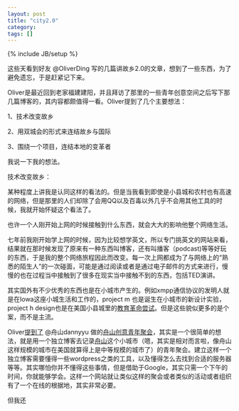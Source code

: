 ```yaml
---
layout: post
title: "city2.0"
category: 
tags: []
---
```

{% include JB/setup %}

这些天看到好友 @OliverDing
写的几篇讲故乡2.0的文章，想到了一些东西，为了避免遗忘，于是赶紧记下来。

Oliver是最近回到老家福建建阳，并且拜访了那里的一些青年创意空间之后写下那几篇博客的，其内容都颇值得一看。Oliver提到了几个主要想法：

1、技术改变故乡

2、用双城会的形式来连结故乡与国际

3、围绕一个项目，连结本地的变革者


我说一下我的想法。

技术改变故乡：

某种程度上讲我是认同这样的看法的。但是当我看到即使是小县城和农村也有高速的网络，但是那里的人们却除了会用QQ以及百毒以外几乎不会用其他工具的时候，我就开始怀疑这个看法了。

也许一个人刚开始上网的时候接触到什么东西，就会大大的影响他整个网络生活。

七年前我刚开始学上网的时候，因为比较想学英文，所以专门挑英文的网站来看，结果就在那时候发现了原来有一种东西叫博客，还有叫播客（podcast)等等好玩的东西，于是我的整个网络旅程因此而改变。每一次上网都成为了与网络上的“熟悉的陌生人”的一次碰面，可能是通过阅读或者是通过电子邮件的方式来进行，慢慢的也在过程当中接触到了很多在现实当中接触不到的东西，包括TED演讲。

其实国外有不少优秀的东西也是在小城市产生的。例如xmpp通信协议的发明人就是在Iowa这座小城生活和工作的，project
m 也是诞生在小城市的新设计实验，project h
design也是在美国小县城里的[教育革命尝试](http://www.ted.com/talks/emily_pilloton_teaching_design_for_change.html)。但是这些貌似更多的是个案，而不是主流。

Oliver[提到了](http://swordi.com/2012/12/11/tedxwuyi/) @舟山dannyyu
做的[舟山创意青年聚会](http://www.chuangzhoushan.com/)，其实是一个很简单的想法，就是用一个独立博客去记录[舟山](http://zh.wikipedia.org/wiki/%E8%88%9F%E5%B1%B1%E5%B8%82)这个小城市（嗯，其实是相对而言啦，像舟山这样规模的城市在美国就算得上是中等规模的城市了）的青年聚会。建立这样一个独立博客需要懂得一些wordpress之类的工具，以及懂得怎么去找到合适的服务器等等。其实哪怕你并不懂得这些事情，但是借助于Google，其实只需一个下午的时间，你就能够学会。这样一个网站就让类似这样的聚会或者类似的活动或者组织有了一个在线的根据地，其实非常必要。

但我还


